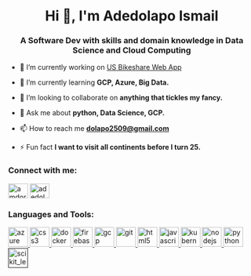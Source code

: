 <h1 align="center">Hi 👋, I'm Adedolapo Ismail</h1>
<h3 align="center">A Software Dev with skills and domain knowledge in Data Science and Cloud Computing</h3>

- 🔭 I’m currently working on [US Bikeshare Web App](https://github.com/adedolapo-ismail/US-Bikeshare-Data-Exploration-Webapp)

- 🌱 I’m currently learning **GCP, Azure, Big Data.**

- 👯 I’m looking to collaborate on **anything that tickles my fancy.**

- 💬 Ask me about **python, Data Science, GCP.**

- 📫 How to reach me **dolapo2509@gmail.com**

- ⚡ Fun fact **I want to visit all continents before I turn 25.**

<p align="left">
<h3 align="left">Connect with me:</h3>
<a href="https://twitter.com/amdorleejagz" target="blank"><img align="center" src="https://cdn.jsdelivr.net/npm/simple-icons@3.0.1/icons/twitter.svg" alt="amdorleejagz" height="30" width="40" /></a>
<a href="https://linkedin.com/in/adedolapo-ismail-2509" target="blank"><img align="center" src="https://cdn.jsdelivr.net/npm/simple-icons@3.0.1/icons/linkedin.svg" alt="adedolapo ismail" height="30" width="40" /></a>
</p>

<h3 align="left">Languages and Tools:</h3>
<p align="left"> <a href="https://azure.microsoft.com/en-in/" target="_blank"> <img src="https://www.vectorlogo.zone/logos/microsoft_azure/microsoft_azure-icon.svg" alt="azure" width="40" height="40"/> </a> <a href="https://www.w3schools.com/css/" target="_blank"> <img src="https://devicons.github.io/devicon/devicon.git/icons/css3/css3-original-wordmark.svg" alt="css3" width="40" height="40"/> </a> <a href="https://www.docker.com/" target="_blank"> <img src="https://devicons.github.io/devicon/devicon.git/icons/docker/docker-original-wordmark.svg" alt="docker" width="40" height="40"/> </a> <a href="https://firebase.google.com/" target="_blank"> <img src="https://www.vectorlogo.zone/logos/firebase/firebase-icon.svg" alt="firebase" width="40" height="40"/> </a> <a href="https://cloud.google.com" target="_blank"> <img src="https://www.vectorlogo.zone/logos/google_cloud/google_cloud-icon.svg" alt="gcp" width="40" height="40"/> </a> <a href="https://git-scm.com/" target="_blank"> <img src="https://www.vectorlogo.zone/logos/git-scm/git-scm-icon.svg" alt="git" width="40" height="40"/> </a> <a href="https://www.w3.org/html/" target="_blank"> <img src="https://devicons.github.io/devicon/devicon.git/icons/html5/html5-original-wordmark.svg" alt="html5" width="40" height="40"/> </a> <a href="https://developer.mozilla.org/en-US/docs/Web/JavaScript" target="_blank"> <img src="https://devicons.github.io/devicon/devicon.git/icons/javascript/javascript-original.svg" alt="javascript" width="40" height="40"/> </a> <a href="https://kubernetes.io" target="_blank"> <img src="https://www.vectorlogo.zone/logos/kubernetes/kubernetes-icon.svg" alt="kubernetes" width="40" height="40"/> </a> <a href="https://nodejs.org" target="_blank"> <img src="https://devicons.github.io/devicon/devicon.git/icons/nodejs/nodejs-original-wordmark.svg" alt="nodejs" width="40" height="40"/> </a> <a href="https://www.python.org" target="_blank"> <img src="https://devicons.github.io/devicon/devicon.git/icons/python/python-original.svg" alt="python" width="40" height="40"/> </a> <a href="" target="_blank"> <img src="https://upload.wikimedia.org/wikipedia/commons/0/05/Scikit_learn_logo_small.svg" alt="scikit_learn" width="40" height="40"/> </a> </p>

